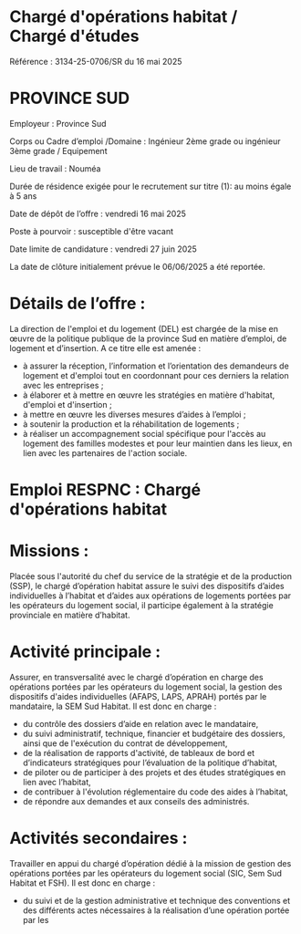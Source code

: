 # Chargé d'opérations habitat / Chargé d'études

Référence : 3134-25-0706/SR du 16 mai 2025

# PROVINCE SUD

Employeur : Province Sud

Corps ou Cadre d’emploi /Domaine : Ingénieur 2ème grade ou ingénieur 3ème grade / Equipement

Lieu de travail : Nouméa

Durée de résidence exigée pour le recrutement sur titre (1): au moins égale à 5 ans

Date de dépôt de l’offre : vendredi 16 mai 2025

Poste à pourvoir : susceptible d'être vacant

Date limite de candidature : vendredi 27 juin 2025

La date de clôture initialement prévue le 06/06/2025 a été reportée.

# Détails de l’offre :

La direction de l'emploi et du logement (DEL) est chargée de la mise en œuvre de la politique publique de la province Sud en matière d’emploi, de logement et d’insertion. A ce titre elle est amenée :

- à assurer la réception, l’information et l’orientation des demandeurs de logement et d'emploi tout en coordonnant pour ces derniers la relation avec les entreprises ;
- à élaborer et à mettre en œuvre les stratégies en matière d'habitat, d'emploi et d'insertion ;
- à mettre en œuvre les diverses mesures d’aides à l’emploi ;
- à soutenir la production et la réhabilitation de logements ;
- à réaliser un accompagnement social spécifique pour l'accès au logement des familles modestes et pour leur maintien dans les lieux, en lien avec les partenaires de l'action sociale.

# Emploi RESPNC : Chargé d'opérations habitat

# Missions :

Placée sous l'autorité du chef du service de la stratégie et de la production (SSP), le chargé d’opération habitat assure le suivi des dispositifs d’aides individuelles à l’habitat et d’aides aux opérations de logements portées par les opérateurs du logement social, il participe également à la stratégie provinciale en matière d’habitat.

# Activité principale :

Assurer, en transversalité avec le chargé d’opération en charge des opérations portées par les opérateurs du logement social, la gestion des dispositifs d'aides individuelles (AFAPS, LAPS, APRAH) portés par le mandataire, la SEM Sud Habitat. Il est donc en charge :

- du contrôle des dossiers d’aide en relation avec le mandataire,
- du suivi administratif, technique, financier et budgétaire des dossiers, ainsi que de l'exécution du contrat de développement,
- de la réalisation de rapports d'activité, de tableaux de bord et d’indicateurs stratégiques pour l’évaluation de la politique d’habitat,
- de piloter ou de participer à des projets et des études stratégiques en lien avec l’habitat,
- de contribuer à l'évolution réglementaire du code des aides à l’habitat,
- de répondre aux demandes et aux conseils des administrés.

# Activités secondaires :

Travailler en appui du chargé d’opération dédié à la mission de gestion des opérations portées par les opérateurs du logement social (SIC, Sem Sud Habitat et FSH). Il est donc en charge :

- du suivi et de la gestion administrative et technique des conventions et des différents actes nécessaires à la réalisation d’une opération portée par les